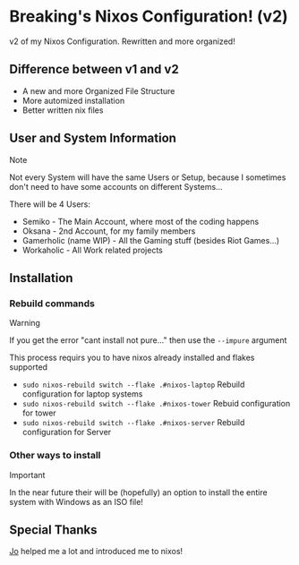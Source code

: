# Breaking's Nixos Configuration! (v2)
v2 of my Nixos Configuration. Rewritten and more organized!

## Difference between v1 and v2
- A new and more Organized File Structure
- More automized installation
- Better written nix files

## User and System Information
> [!NOTE]
> Not every System will have the same Users or Setup, because I sometimes don't need to have some accounts on different Systems...

There will be 4 Users:
- Semiko - The Main Account, where most of the coding happens
- Oksana - 2nd Account, for my family members
- Gamerholic (name WIP) - All the Gaming stuff (besides Riot Games...)
- Workaholic - All Work related projects



## Installation

### Rebuild commands
> [!WARNING]
> If you get the error "cant install not pure..." then use the `--impure` argument

This process requirs you to have nixos already installed and flakes supported
- `sudo nixos-rebuild switch --flake .#nixos-laptop` Rebuild configuration for laptop systems
- `sudo nixos-rebuild switch --flake .#nixos-tower` Rebuid configuration for tower
- `sudo nixos-rebuild switch --flake .#nixos-server` Rebuild configuration for Server

### Other ways to install
> [!IMPORTANT]
> In the near future their will be (hopefully) an option to install the entire system with Windows as an ISO file!


## Special Thanks
[Jo](https://github.com/Jokiller230) helped me a lot and introduced me to nixos!
